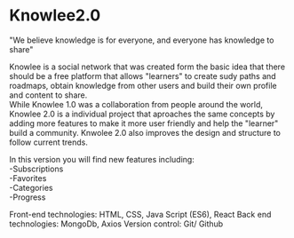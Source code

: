 # Knowlee2.0

"We believe knowledge is for everyone, and everyone has knowledge to share"

Knowlee is a social network that was created form the basic idea that there should be a free platform that allows "learners" to create sudy paths and roadmaps, 
obtain knowledge from other users and build their own profile and content to share. 
<br/>
While Knowlee 1.0 was a collaboration from people around the world, Knowlee 2.0 is a individual project that aproaches the same concepts by adding more features to
make it more user friendly and help the "learner" build a community. Knwolee 2.0 also improves the design and structure to follow current trends. 

In this version you will find new features including:
<br/>
-Subscriptions
<br/>
-Favorites
<br/>
-Categories
<br/>
-Progress

Front-end technologies: HTML, CSS, Java Script (ES6), React
Back end technologies: MongoDb, Axios
Version control: Git/ Github
